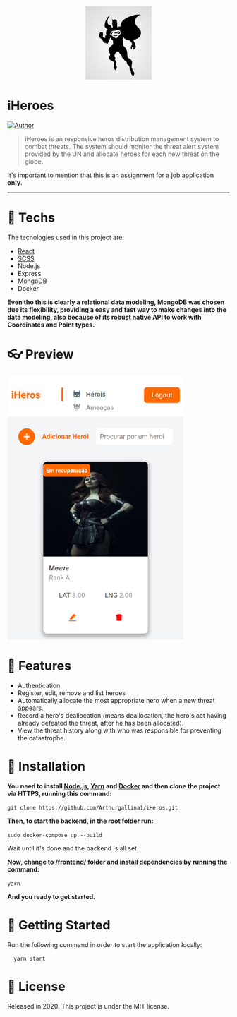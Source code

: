 <p align="center">
   <img src="frontend/src/assets/logo.png" width="150""/>
</p>

# iHeroes


[![Author](https://img.shields.io/badge/author-Arthur%20Gallina-EE4D64?style=flat-square)](https://github.com/Arthurgallina1)

> iHeroes is an responsive heros distribution management system to combat threats. The system should monitor the threat alert system provided by the UN and allocate heroes for each new threat on the globe. 

It's important to mention that this is an assignment for a job application **only**.

---

# :postbox: Techs

The tecnologies used in this project are: 
* [React](https://pt-br.reactjs.org/) 
* [SCSS](https://sass-lang.com/)
* Node.js 
* Express
* MongoDB
* Docker

**Even tho this is clearly a relational data modeling, MongoDB was chosen due its flexibility, providing a easy and fast way to make changes into the data modeling, also because of its robust native API
to work with Coordinates and Point types.**


# :eyeglasses: Preview
<p></p>
 <img src="frontend/src/assets/mobile.png" width="400" height="600" border="0" />&nbsp;&nbsp;&nbsp;&nbsp;&nbsp;&nbsp;
</p>


# :rocket: Features

* Authentication
* Register, edit, remove and list heroes
* Automatically allocate the most appropriate hero when a new threat appears.
* Record a hero's deallocation (means deallocation, the hero's act having already defeated the threat, after he has been allocated).
* View the threat history along with who was responsible for preventing the catastrophe.

# :construction_worker: Installation

**You need to install [Node.js](https://nodejs.org/en/download/), [Yarn](https://yarnpkg.com/) and [Docker](https://docs.docker.com/compose/) and then clone the project via HTTPS, running this command:**

```git clone https://github.com/Arthurgallina1/iHeros.git```

**Then, to start the backend, in the root folder run:**

```sudo docker-compose up --build```

Wait until it's done and the backend is all set.

**Now, change to /frontend/ folder and install dependencies by running the command:**

```yarn```

**And you ready to get started.**

# :runner: Getting Started

Run the following command in order to start the application locally:

```
  yarn start
```

# :closed_book: License

Released in 2020.
This project is under the MIT license.
